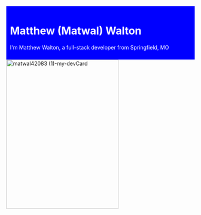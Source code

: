 <div style="background-color: blue; padding: 10px;">
  <h1 style="color: white;">Matthew (Matwal) Walton</h1>
  <p style="color: white;">I'm Matthew Walton, a full-stack developer from Springfield, MO</p>
</div>
<img src="https://github.com/user-attachments/assets/47f74bb3-87c7-4a04-8a7a-7da0017c464f" alt="matwal42083 (1)-my-devCard" width="300" height="400">

